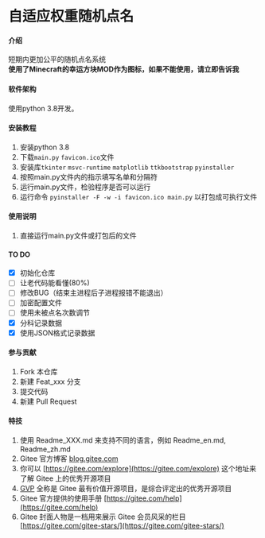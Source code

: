 # 自适应权重随机点名

#### 介绍
短期内更加公平的随机点名系统  
**使用了Minecraft的幸运方块MOD作为图标，如果不能使用，请立即告诉我**

#### 软件架构
使用python 3.8开发。


#### 安装教程

1.  安装python 3.8
2.  下载`main.py` `favicon.ico`文件
3.  安装库`tkinter` `msvc-runtime` `matplotlib` `ttkbootstrap` `pyinstaller`
4.  按照main.py文件内的指示填写名单和分隔符
5.  运行main.py文件，检验程序是否可以运行
6.  运行命令 `pyinstaller -F -w -i favicon.ico main.py` 以打包成可执行文件

#### 使用说明

1.  直接运行main.py文件或打包后的文件

#### TO DO

- [x] 初始化仓库
- [ ] 让老代码能看懂(80%)
- [ ] 修改BUG（结束主进程后子进程报错不能退出）
- [ ] 加密配置文件
- [ ] 使用未被点名次数调节
- [x] 分科记录数据
- [x] 使用JSON格式记录数据

#### 参与贡献

1.  Fork 本仓库
2.  新建 Feat_xxx 分支
3.  提交代码
4.  新建 Pull Request


#### 特技

1.  使用 Readme\_XXX.md 来支持不同的语言，例如 Readme\_en.md, Readme\_zh.md
2.  Gitee 官方博客 [blog.gitee.com](https://blog.gitee.com)
3.  你可以 [https://gitee.com/explore](https://gitee.com/explore) 这个地址来了解 Gitee 上的优秀开源项目
4.  [GVP](https://gitee.com/gvp) 全称是 Gitee 最有价值开源项目，是综合评定出的优秀开源项目
5.  Gitee 官方提供的使用手册 [https://gitee.com/help](https://gitee.com/help)
6.  Gitee 封面人物是一档用来展示 Gitee 会员风采的栏目 [https://gitee.com/gitee-stars/](https://gitee.com/gitee-stars/)
